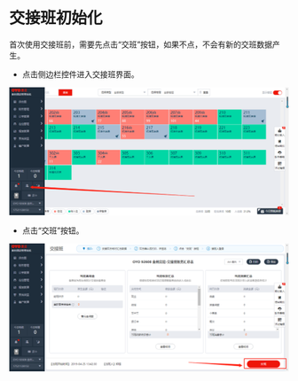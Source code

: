 # 交接班初始化

首次使用交接班前，需要先点击“交班”按钮，如果不点，不会有新的交班数据产生。

* 点击侧边栏控件进入交接班界面。

![](../../.gitbook/assets/image%20%28461%29.png)

* 点击“交班”按钮。

![](../../.gitbook/assets/image%20%2889%29.png)





